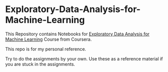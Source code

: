 # Exploratory-Data-Analysis-for-Machine-Learning

This Repository contains Notebooks for [Exploratory Data Analysis for Machine Learning](https://www.coursera.org/learn/ibm-exploratory-data-analysis-for-machine-learning) Course from Coursera.

This repo is for my personal reference.

Try to do the assignments by your own. Use these as a reference material if you are stuck in the assignments.
